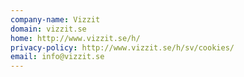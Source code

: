 ```yaml
---
company-name: Vizzit
domain: vizzit.se
home: http://www.vizzit.se/h/
privacy-policy: http://www.vizzit.se/h/sv/cookies/
email: info@vizzit.se
---
```




